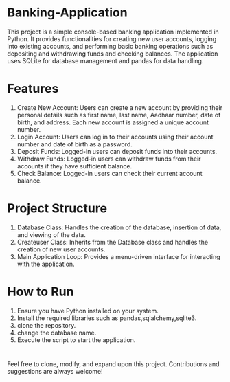 # Banking-Application
This project is a simple console-based banking application implemented in Python. It provides functionalities for creating new user accounts, logging into existing accounts, and performing basic banking operations such as depositing and withdrawing funds and checking balances. The application uses SQLite for database management and pandas for data handling.
# Features 
 1) Create New Account: Users can create a new account by providing their personal details such as first name, last name, Aadhaar number, date of birth, and address. Each new account is assigned a unique account number.
 2) Login Account: Users can log in to their accounts using their account number and date of birth as a password.
 3) Deposit Funds: Logged-in users can deposit funds into their accounts.
 4) Withdraw Funds: Logged-in users can withdraw funds from their accounts if they have sufficient balance.
 5) Check Balance: Logged-in users can check their current account balance.
# Project Structure
1) Database Class: Handles the creation of the database, insertion of data, and viewing of the data.
2) Createuser Class: Inherits from the Database class and handles the creation of new user accounts.
3) Main Application Loop: Provides a menu-driven interface for interacting with the application.
# How to Run
1) Ensure you have Python installed on your system.
2) Install the required libraries such as pandas,sqlalchemy,sqlite3.
3) clone the repository.
4) change the database name.
5) Execute the script to start the application.
# 
   Feel free to clone, modify, and expand upon this project. Contributions and suggestions are always welcome!
